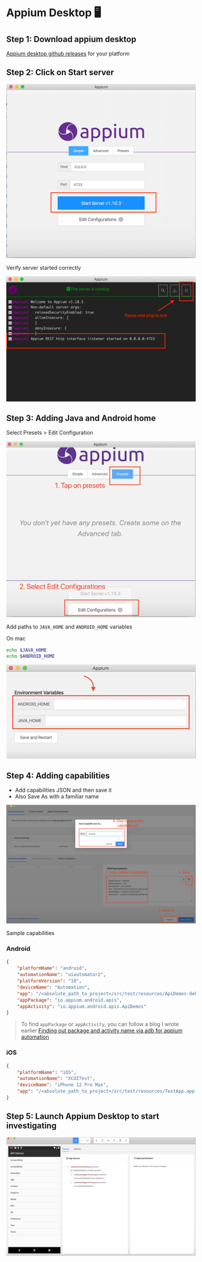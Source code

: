 # Appium Desktop 🖥️

## Step 1: Download appium desktop

[Appium desktop github releases](https://github.com/appium/appium-desktop/releases/tag/v1.21.0) for
your platform

## Step 2: Click on Start server

![Appium Desktop Home](images/appium-desktop.png)

Verify server started correctly

![Appium Desktop Server launched](images/appium-desktop-server-launched.png)

## Step 3: Adding Java and Android home

Select Presets > Edit Configuration

![Adding java and android home](images/appium-desktop-1-edit-config.png)

Add paths to `JAVA_HOME` and `ANDROID_HOME` variables

On mac

```zsh
echo $JAVA_HOME
echo $ANDROID_HOME
```

![Updating variables](images/appium-desktop-2-set-java-android-home.png)

## Step 4: Adding capabilities

- Add capabilities JSON and then save it
- Also Save As with a familiar name

![Adding capabilities](images/appium-desktop-3-saving-capabilities.png)

Sample capabilities

### Android

```json
{
	"platformName": "android",
	"automationName": "uiautomator2",
	"platformVersion": "10",
	"deviceName": "Automation",
	"app": "/<absolute_path_to_project>/src/test/resources/ApiDemos-debug.apk",
	"appPackage": "io.appium.android.apis",
	"appActivity": "io.appium.android.apis.ApiDemos"
}
```

> To find `appPackage` or `appActivity`, you can follow a blog I wrote earlier
> [Finding out package and activity name via adb for appium automation ](https://automationhacks.io/2020/04/24/finding-out-package-and-activity-name-via-adb-for-appium-automation/)

### iOS

```json
{
	"platformName": "iOS",
	"automationName": "XCUITest",
	"deviceName": "iPhone 12 Pro Max",
	"app": "/<absolute_path_to_project>/src/test/resources/TestApp.app.zip"
}
```

## Step 5: Launch Appium Desktop to start investigating

![Appium Desktop](images/appium-desktop-5-for-your-app.png)
